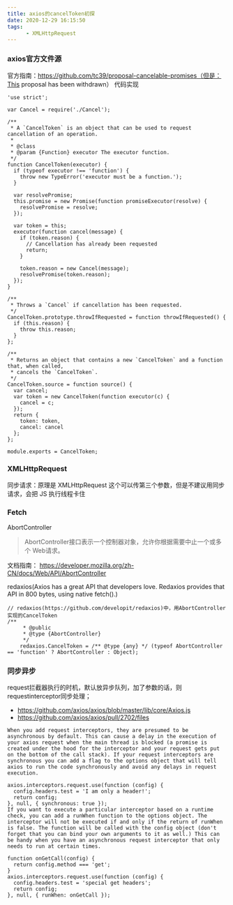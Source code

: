 ```yaml
---
title: axios的cancelToken初探
date: 2020-12-29 16:15:50
tags:
      - XMLHttpRequest
---
```


### axios官方文件源
官方指南：https://github.com/tc39/proposal-cancelable-promises（但是：This proposal has been withdrawn）
代码实现
```
'use strict';

var Cancel = require('./Cancel');

/**
 * A `CancelToken` is an object that can be used to request cancellation of an operation.
 *
 * @class
 * @param {Function} executor The executor function.
 */
function CancelToken(executor) {
  if (typeof executor !== 'function') {
    throw new TypeError('executor must be a function.');
  }

  var resolvePromise;
  this.promise = new Promise(function promiseExecutor(resolve) {
    resolvePromise = resolve;
  });

  var token = this;
  executor(function cancel(message) {
    if (token.reason) {
      // Cancellation has already been requested
      return;
    }

    token.reason = new Cancel(message);
    resolvePromise(token.reason);
  });
}

/**
 * Throws a `Cancel` if cancellation has been requested.
 */
CancelToken.prototype.throwIfRequested = function throwIfRequested() {
  if (this.reason) {
    throw this.reason;
  }
};

/**
 * Returns an object that contains a new `CancelToken` and a function that, when called,
 * cancels the `CancelToken`.
 */
CancelToken.source = function source() {
  var cancel;
  var token = new CancelToken(function executor(c) {
    cancel = c;
  });
  return {
    token: token,
    cancel: cancel
  };
};

module.exports = CancelToken;

```

### XMLHttpRequest
同步请求：原理是 XMLHttpRequest 这个可以传第三个参数，但是不建议用同步请求，会把 JS 执行线程卡住


### Fetch
AbortController
> AbortController接口表示一个控制器对象，允许你根据需要中止一个或多个 Web请求。

文档指南：
https://developer.mozilla.org/zh-CN/docs/Web/API/AbortController

redaxios(Axios has a great API that developers love. Redaxios provides that API in 800 bytes, using native fetch().)
```
// redaxios(https://github.com/developit/redaxios)中，用AbortController实现的CancelToken
/**
	 * @public
	 * @type {AbortController}
	 */
	redaxios.CancelToken = /** @type {any} */ (typeof AbortController == 'function' ? AbortController : Object);

```

### 同步异步
request拦截器执行的时机，默认放异步队列，加了参数的话，则requestinterceptor同步处理；
- https://github.com/axios/axios/blob/master/lib/core/Axios.js
- https://github.com/axios/axios/pull/2702/files
```
When you add request interceptors, they are presumed to be asynchronous by default. This can cause a delay in the execution of your axios request when the main thread is blocked (a promise is created under the hood for the interceptor and your request gets put on the bottom of the call stack). If your request interceptors are synchronous you can add a flag to the options object that will tell axios to run the code synchronously and avoid any delays in request execution.

axios.interceptors.request.use(function (config) {
  config.headers.test = 'I am only a header!';
  return config;
}, null, { synchronous: true });
If you want to execute a particular interceptor based on a runtime check, you can add a runWhen function to the options object. The interceptor will not be executed if and only if the return of runWhen is false. The function will be called with the config object (don't forget that you can bind your own arguments to it as well.) This can be handy when you have an asynchronous request interceptor that only needs to run at certain times.

function onGetCall(config) {
  return config.method === 'get';
}
axios.interceptors.request.use(function (config) {
  config.headers.test = 'special get headers';
  return config;
}, null, { runWhen: onGetCall });
```